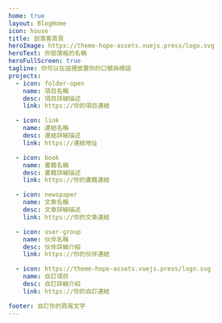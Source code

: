 ```yaml
---
home: true
layout: BlogHome
icon: house
title: 部落客首頁
heroImage: https://theme-hope-assets.vuejs.press/logo.svg
heroText: 你部落格的名稱
heroFullScreen: true
tagline: 你可以在這裡放置你的口號與標語
projects:
  - icon: folder-open
    name: 項目名稱
    desc: 項目詳細描述
    link: https://你的項目連結

  - icon: link
    name: 連結名稱
    desc: 連結詳細描述
    link: https://連結地址

  - icon: book
    name: 書籍名稱
    desc: 書籍詳細描述
    link: https://你的書籍連結

  - icon: newspaper
    name: 文章名稱
    desc: 文章詳細描述
    link: https://你的文章連結

  - icon: user-group
    name: 伙伴名稱
    desc: 伙伴詳細介紹
    link: https://你的伙伴連結

  - icon: https://theme-hope-assets.vuejs.press/logo.svg
    name: 自訂項目
    desc: 自訂詳細介紹
    link: https://你的自訂連結

footer: 自訂你的頁尾文字
---
```



